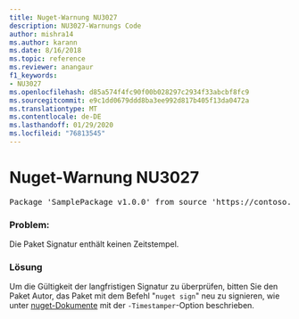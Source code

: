 ```yaml
---
title: Nuget-Warnung NU3027
description: NU3027-Warnungs Code
author: mishra14
ms.author: karann
ms.date: 8/16/2018
ms.topic: reference
ms.reviewer: anangaur
f1_keywords:
- NU3027
ms.openlocfilehash: d85a574f4fc90f00b028297c2934f33abcbf8fc9
ms.sourcegitcommit: e9c1dd0679ddd8ba3ee992d817b405f13da0472a
ms.translationtype: MT
ms.contentlocale: de-DE
ms.lasthandoff: 01/29/2020
ms.locfileid: "76813545"
---
```

# <a name="nuget-warning-nu3027"></a>Nuget-Warnung NU3027

<pre>Package 'SamplePackage v1.0.0' from source 'https://contoso.com/index.json': The signature should be timestamped to enable long-term signature validity after the certificate has expired.</pre>

### <a name="issue"></a>Problem:

Die Paket Signatur enthält keinen Zeitstempel.


### <a name="solution"></a>Lösung

Um die Gültigkeit der langfristigen Signatur zu überprüfen, bitten Sie den Paket Autor, das Paket mit dem Befehl "`nuget sign`" neu zu signieren, wie unter [nuget-Dokumente](../../create-packages/sign-a-package.md) mit der `-Timestamper`-Option beschrieben.
